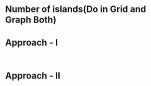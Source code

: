 # Number of islands(Do in Grid and Graph Both)


# Approach - I
```cpp



```


# Approach - II
```cpp



```